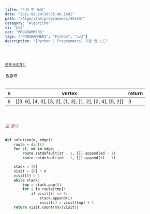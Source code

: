 ```yaml
---
title: "가장 먼 노드"
date: "2021-02-24T20:35:46.169Z"
path: "/Algorithm/programmers/49189/"
category: "Algorithm"
ci: "Lv3"
cat: "PROGRAMMERS"
tags: ["PROGRAMMERS", "Python", "Lv3"]
description: "[Python | Programmers] 가장 먼 노드"
---
```


<br />

<a href="https://programmers.co.kr/learn/courses/30/lessons/49189"><small>문제 바로가기</small></a>

###### 입출력

| n    | vertex                                                   | return |
| ---- | -------------------------------------------------------- | ------ |
| 6    | [[3, 6], [4, 3], [3, 2], [1, 3], [1, 2], [2, 4], [5, 2]] | 3      |

<br />

##### <h5 style="color:#C587AE;">💻 풀이</h5>

```python
def solution(n, edge):
    route = dict()
    for st, ed in edge:
        route.setdefault(st - 1, []).append(ed - 1)
        route.setdefault(ed - 1, []).append(st - 1)

    stack = [0]
    visit = [0] * n
    visit[0] = 1
    while stack:
        tmp = stack.pop(0)
        for i in route[tmp]:
            if visit[i] == 0:
                stack.append(i)
                visit[i] = visit[tmp] + 1
    return visit.count(max(visit))
```

<br />



